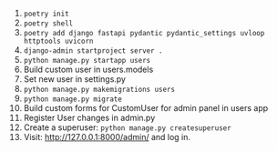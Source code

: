 1. `poetry init`
2. `poetry shell`
3. `poetry add django fastapi pydantic pydantic_settings uvloop httptools uvicorn`
4. `django-admin startproject server .`
5. `python manage.py startapp users`
6. Build custom user in users.models
7. Set new user in settings.py
8. `python manage.py makemigrations users`
9. `python manage.py migrate`
10. Build custom forms for CustomUser for admin panel in users app
11. Register User changes in admin.py
12. Create a superuser:  `python manage.py createsuperuser`
13. Visit: http://127.0.0.1:8000/admin/ and log in.
